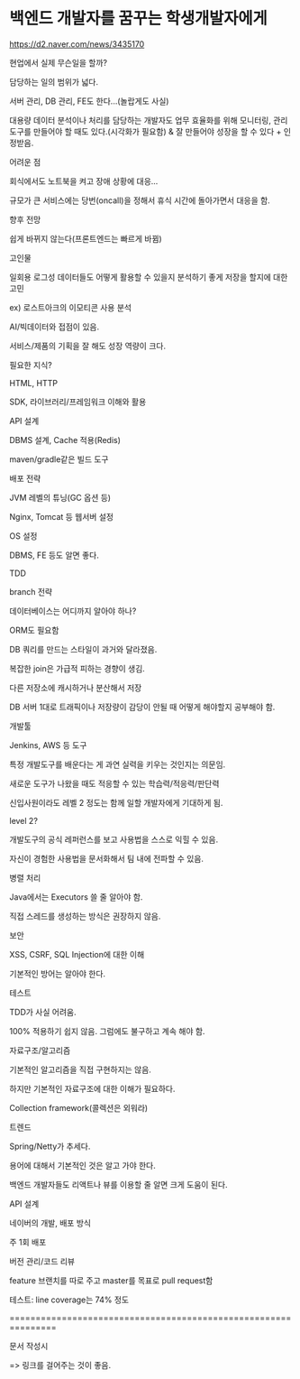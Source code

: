 # 백엔드 개발자를 꿈꾸는 학생개발자에게

https://d2.naver.com/news/3435170



현업에서 실제 무슨일을 할까?

담당하는 일의 범위가 넓다.

서버 관리, DB 관리, FE도 한다...(놀랍게도 사실)

대용량 데이터 분석이나 처리를 담당하는 개발자도 업무 효율화를 위해 모니터링, 관리 도구를 만들어야 할 때도 있다.(시각화가 필요함) & 잘 만들어야 성장을 할 수 있다 + 인정받음.



어려운 점

회식에서도 노트북을 켜고 장애 상황에 대응...

규모가 큰 서비스에는 당번(oncall)을 정해서 휴식 시간에 돌아가면서 대응을 함.



향후 전망

쉽게 바뀌지 않는다(프론트엔드는 빠르게 바뀜)

고인물

일회용 로그성 데이터들도 어떻게 활용할 수 있을지 분석하기 좋게 저장을 할지에 대한 고민

ex) 로스트아크의 이모티콘 사용 분석

AI/빅데이터와 접점이 있음.



서비스/제품의 기획을 잘 해도 성장 역량이 크다.



필요한 지식?

HTML, HTTP

SDK, 라이브러리/프레임워크 이해와 활용

API 설계

DBMS 설계, Cache 적용(Redis)

maven/gradle같은 빌드 도구

배포 전략

JVM 레벨의 튜닝(GC 옵션 등)

Nginx, Tomcat 등 웹서버 설정

OS 설정

DBMS, FE 등도 알면 좋다.

TDD

branch 전략



데이터베이스는 어디까지 알아야 하나?

ORM도 필요함

DB 쿼리를 만드는 스타일이 과거와 달라졌음.

복잡한 join은 가급적 피하는 경향이 생김.

다른 저장소에 캐시하거나 분산해서 저장

DB 서버 1대로 트래픽이나 저장량이 감당이 안될 때 어떻게 해야할지 공부해야 함.



개발툴

Jenkins, AWS 등 도구

특정 개발도구를 배운다는 게 과연 실력을 키우는 것인지는 의문임.

새로운 도구가 나왔을 때도 적응할 수 있는 학습력/적응력/판단력

신입사원이라도 레벨 2 정도는 함께 일할 개발자에게 기대하게 됨.

level 2?

개발도구의 공식 레퍼런스를 보고 사용법을 스스로 익힐 수 있음.

자신이 경험한 사용법을 문서화해서 팀 내에 전파할 수 있음.



병렬 처리

Java에서는 Executors 쓸 줄 알아야 함.

직접 스레드를 생성하는 방식은 권장하지 않음.



보안

XSS, CSRF, SQL Injection에 대한 이해

기본적인 방어는 알아야 한다.



테스트

TDD가 사실 어려움.

100% 적용하기 쉽지 않음. 그럼에도 불구하고 계속 해야 함.



자료구조/알고리즘

기본적인 알고리즘을 직접 구현하지는 않음.

하지만 기본적인 자료구조에 대한 이해가 필요하다.

Collection framework(콜렉션은 외워라)



트렌드

Spring/Netty가 추세다.



용어에 대해서 기본적인 것은 알고 가야 한다.



백엔드 개발자들도 리액트나 뷰를 이용할 줄 알면 크게 도움이 된다.



API 설계



네이버의 개발, 배포 방식

주 1회 배포

버전 관리/코드 리뷰

feature 브랜치를 따로 주고 master를 목표로 pull request함

테스트: line coverage는 74% 정도

===============================================================

문서 작성시

=> 링크를 걸어주는 것이 좋음.